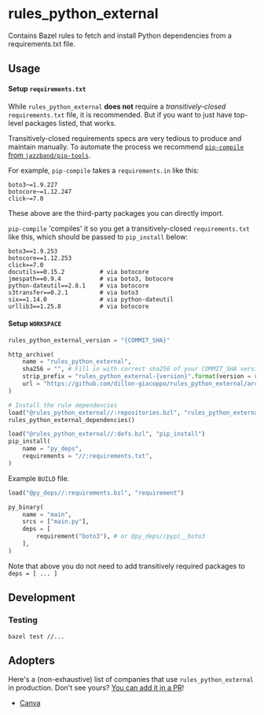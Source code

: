 # rules_python_external

Contains Bazel rules to fetch and install Python dependencies from a requirements.txt file.

## Usage

#### Setup `requirements.txt` 

While `rules_python_external` **does not** require a _transitively-closed_ `requirements.txt` file, it is recommended. But if you want to just have top-level packages listed, that works. 

Transitively-closed requirements specs are very tedious to produce and maintain manually. To automate the process we recommend [`pip-compile` from `jazzband/pip-tools`](https://github.com/jazzband/pip-tools#example-usage-for-pip-compile).

For example, `pip-compile` takes a `requirements.in` like this:

```
boto3~=1.9.227
botocore~=1.12.247
click~=7.0
```

These above are the third-party packages you can directly import.

`pip-compile` 'compiles' it so you get a transitively-closed `requirements.txt` like this, which should be passed to `pip_install` below:

```
boto3==1.9.253
botocore==1.12.253
click==7.0
docutils==0.15.2          # via botocore
jmespath==0.9.4           # via boto3, botocore
python-dateutil==2.8.1    # via botocore
s3transfer==0.2.1         # via boto3
six==1.14.0               # via python-dateutil
urllib3==1.25.8           # via botocore
```

#### Setup `WORKSPACE`

```python
rules_python_external_version = "{COMMIT_SHA}"

http_archive(
    name = "rules_python_external",
    sha256 = "", # Fill in with correct sha256 of your COMMIT_SHA version
    strip_prefix = "rules_python_external-{version}".format(version = rules_python_external_version),
    url = "https://github.com/dillon-giacoppo/rules_python_external/archive/{version}.zip".format(version = rules_python_external_version),
)

# Install the rule dependencies
load("@rules_python_external//:repositories.bzl", "rules_python_external_dependencies")
rules_python_external_dependencies()

load("@rules_python_external//:defs.bzl", "pip_install")
pip_install(
    name = "py_deps",
    requirements = "//:requirements.txt",
)
```

Example `BUILD` file.

```python
load("@py_deps//:requirements.bzl", "requirement")

py_binary(
    name = "main",
    srcs = ["main.py"],
    deps = [
        requirement("boto3"), # or @py_deps//pypi__boto3
    ],
)
```

Note that above you do not need to add transitively required packages to `deps = [ ... ]`

## Development

### Testing

`bazel test //...`

## Adopters

Here's a (non-exhaustive) list of companies that use `rules_python_external` in production. Don't see yours? [You can add it in a PR](https://github.com/dillon-giacoppo/rules_python_external/edit/master/README.md)!

* [Canva](https://www.canva.com/)
